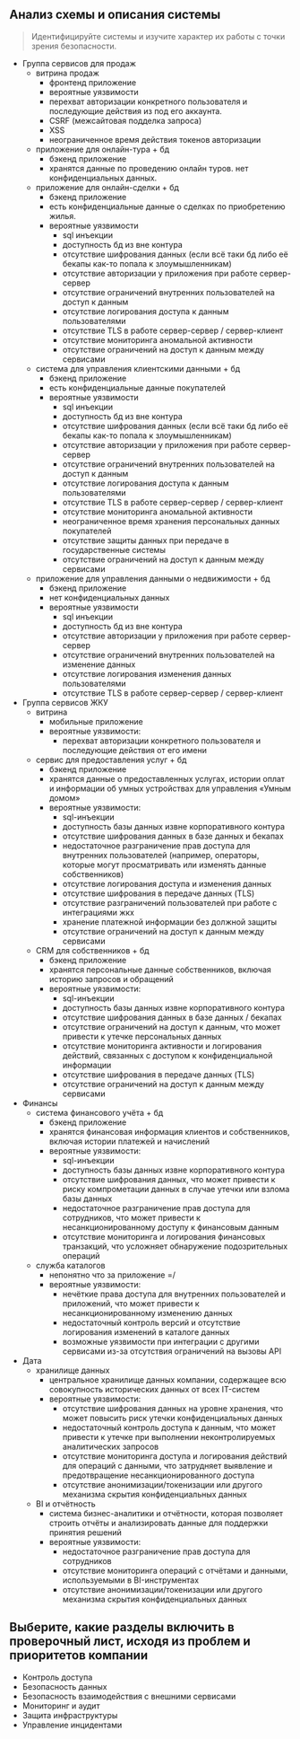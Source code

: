 ## Анализ схемы и описания системы

> Идентифицируйте системы и изучите характер их работы с точки зрения безопасности.

- Группа сервисов для продаж
    - витрина продаж
        - фронтенд приложение
        - вероятные уязвимости
        - перехват авторизации конкретного пользователя и последующие действия из под его аккаунта.
        - CSRF (межсайтовая подделка запроса)
        - XSS
        - неограниченное время действия токенов авторизации
    - приложение для онлайн-тура + бд
        - бэкенд приложение
        - хранятся данные по проведению онлайн туров. нет конфиденциальных данных.
    - приложение для онлайн-сделки + бд
        - бэкенд приложение
        - есть конфиденциальные данные о сделках по приобретению жилья.
        - вероятные уязвимости
            - sql инъекции
            - доступность бд из вне контура
            - отсутствие шифрования данных (если всё таки бд либо её бекапы как-то попала к злоумышленникам)
            - отсутствие авторизации у приложения при работе сервер-сервер
            - отсутствие ограничений внутренних пользователей на доступ к данным
            - отсутствие логирования доступа к данным пользователями
            - отсутствие TLS в работе сервер-сервер / сервер-клиент
            - отсутствие мониторинга аномальной активности
            - отсутствие ограничений на доступ к данным между сервисами
    - система для управления клиентскими данными + бд
        - бэкенд приложение
        - есть конфиденциальные данные покупателей
        - вероятные уязвимости
            - sql инъекции
            - доступность бд из вне контура
            - отсутствие шифрования данных (если всё таки бд либо её бекапы как-то попала к злоумышленникам)
            - отсутствие авторизации у приложения при работе сервер-сервер
            - отсутствие ограничений внутренних пользователей на доступ к данным
            - отсутствие логирования доступа к данным пользователями
            - отсутствие TLS в работе сервер-сервер / сервер-клиент
            - отсутствие мониторинга аномальной активности
            - неограниченное время хранения персональных данных покупателей
            - отсутствие защиты данных при передаче в государственные системы
            - отсутствие ограничений на доступ к данным между сервисами
    - приложение для управления данными о недвижимости + бд
        - бэкенд приложение
        - нет конфиденциальных данных
        - вероятные уязвимости
            - sql инъекции
            - доступность бд из вне контура
            - отсутствие авторизации у приложения при работе сервер-сервер
            - отсутствие ограничений внутренних пользователей на изменение данных
            - отсутствие логирования изменения данных пользователями
            - отсутствие TLS в работе сервер-сервер / сервер-клиент
- Группа сервисов ЖКУ
    - витрина
        - мобильные приложение
        - вероятные уязвимости:
            - перехват авторизации конкретного пользователя и последующие действия от его имени
    - сервис для предоставления услуг + бд
        - бэкенд приложение
        - хранятся данные о предоставленных услугах, истории оплат и информации об умных устройствах для управления «Умным домом»
        - вероятные уязвимости:
            - sql-инъекции
            - доступность базы данных извне корпоративного контура
            - отсутствие шифрования данных в базе данных и бекапах
            - недостаточное разграничение прав доступа для внутренних пользователей (например, операторы, которые могут просматривать или изменять данные собственников)
            - отсутствие логирования доступа и изменения данных
            - отсутствие шифрования в передаче данных (TLS)
            - отсутствие разграничений пользователей при работе с интеграциями жкх
            - хранение платежной информации без должной защиты
            - отсутствие ограничений на доступ к данным между сервисами
    - CRM для собственников + бд
        - бэкенд приложение
        - хранятся персональные данные собственников, включая историю запросов и обращений
        - вероятные уязвимости:
            - sql-инъекции
            - доступность базы данных извне корпоративного контура
            - отсутствие шифрования данных в базе данных / бекапах
            - отсутствие ограничений на доступ к данным, что может привести к утечке персональных данных
            - отсутствие мониторинга активности и логирования действий, связанных с доступом к конфиденциальной информации
            - отсутствие шифрования в передаче данных (TLS)
            - отсутствие ограничений на доступ к данным между сервисами
- Финансы
    - система финансового учёта + бд
        - бэкенд приложение
        - хранятся финансовая информация клиентов и собственников, включая истории платежей и начислений
        - вероятные уязвимости:
            - sql-инъекции
            - доступность базы данных извне корпоративного контура
            - отсутствие шифрования данных, что может привести к риску компрометации данных в случае утечки или взлома базы данных
            - недостаточное разграничение прав доступа для сотрудников, что может привести к несанкционированному доступу к финансовым данным
            - отсутствие мониторинга и логирования финансовых транзакций, что усложняет обнаружение подозрительных операций
    - служба каталогов
        - непонятно что за приложение =/
        - вероятные уязвимости:
            - нечёткие права доступа для внутренних пользователей и приложений, что может привести к несанкционированному изменению данных
            - недостаточный контроль версий и отсутствие логирования изменений в каталоге данных
            - возможные уязвимости при интеграции с другими сервисами из-за отсутствия ограничений на вызовы API
- Дата
    - хранилище данных
        - центральное хранилище данных компании, содержащее всю совокупность исторических данных от всех IT-систем
        - вероятные уязвимости:
            - отсутствие шифрования данных на уровне хранения, что может повысить риск утечки конфиденциальных данных
            - недостаточный контроль доступа к данным, что может привести к утечке при выполнении неконтролируемых аналитических запросов
            - отсутствие мониторинга доступа и логирования действий для операций с данными, что затрудняет выявление и предотвращение несанкционированного доступа
            - отсутствие анонимизации/токенизации или другого механизма скрытия конфиденциальных данных
    - BI и отчётность
        - система бизнес-аналитики и отчётности, которая позволяет строить отчёты и анализировать данные для поддержки принятия решений
        - вероятные уязвимости:
            - недостаточное разграничение прав доступа для сотрудников
            - отсутствие мониторинга операций с отчётами и данными, используемыми в BI-инструментах
            - отсутствие анонимизации/токенизации или другого механизма скрытия конфиденциальных данных

## Выберите, какие разделы включить в проверочный лист, исходя из проблем и приоритетов компании

- Контроль доступа
- Безопасность данных
- Безопасность взаимодействия с внешними сервисами
- Мониторинг и аудит
- Защита инфраструктуры
- Управление инцидентами
